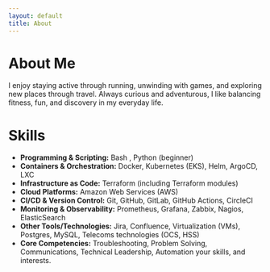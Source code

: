 ```yaml
---
layout: default
title: About
---
```


# About Me

I enjoy staying active through running, unwinding with games, and exploring new places through travel. Always curious and adventurous, I like balancing fitness, fun, and discovery in my everyday life.

# Skills

- **Programming & Scripting:** Bash , Python (beginner)
- **Containers & Orchestration:** Docker, Kubernetes (EKS), Helm, ArgoCD, LXC
- **Infrastructure as Code:** Terraform (including Terraform modules)
- **Cloud Platforms:** Amazon Web Services (AWS)
- **CI/CD & Version Control:** Git, GitHub, GitLab, GitHub Actions, CircleCI
- **Monitoring & Observability:** Prometheus, Grafana, Zabbix, Nagios, ElasticSearch
- **Other Tools/Technologies:** Jira, Confluence, Virtualization (VMs), Postgres, MySQL, Telecoms technologies (OCS, HSS)
- **Core Competencies:** Troubleshooting, Problem Solving, Communications, Technical Leadership, Automation
 your skills, and interests.
